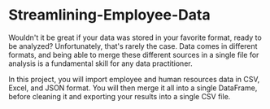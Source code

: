 # Streamlining-Employee-Data
Wouldn't it be great if your data was stored in your favorite format, ready to be analyzed? Unfortunately, that's rarely the case. Data comes in different formats, and being able to merge these different sources in a single file for analysis is a fundamental skill for any data practitioner.

In this project, you will import employee and human resources data in CSV, Excel, and JSON format. You will then merge it all into a single DataFrame, before cleaning it and exporting your results into a single CSV file.
